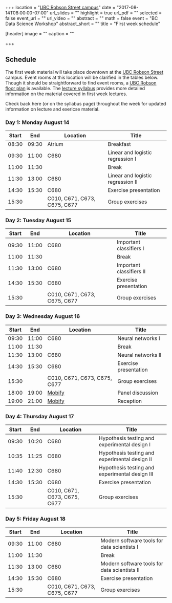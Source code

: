 +++
location = "[UBC Robson Street campus](https://goo.gl/maps/bfi4kpC4ubM2)"
date = "2017-08-14T08:00:00-07:00"
url_slides = ""
highlight = true
url_pdf = ""
selected = false
event_url = ""
url_video = ""
abstract = ""
math = false
event = "BC Data Science Workshop"
abstract_short = ""
title = "First week schedule"

[header]
  image = ""
  caption = ""

+++

## Schedule

The first week material will take place downtown at the [UBC Robson Street](https://goo.gl/maps/bfi4kpC4ubM2) campus. Event rooms at this location will be clarified in the tables below. Though it should be straightforward to find event rooms, a [UBC Robson floor plan](http://robsonsquare2.sites.olt.ubc.ca/files/2010/08/UBC-Robson-Square-Floor-Plan.png) is available. The [lecture syllabus](../../post/first-week-lectures) provides more detailed information on the material covered in first week lectures.

Check back here (or on the syllabus page) throughout the week for updated information on lecture and exericse material.

### Day 1: Monday August 14

| Start |  End  | Location | Title |
| ----- | ----- | -------- | ----- |
| 08:30 | 09:30 |  Atrium  | Breakfast |
| 09:30 | 11:00 |  C680    | Linear and logistic regression I |
| 11:00 | 11:30 |          | Break |
| 11:30 | 13:00 | C680 | Linear and logistic regression II |
| 14:30 | 15:30 | C680 | Exercise presentation |
| 15:30 |       | C010, C671, C673, C675, C677 | Group exercises |



### Day 2: Tuesday August 15

| Start |  End  | Location | Title |
| ----- | ----- | -------- | ----- |
| 09:30 | 11:00 | C680 | Important classifiers I |
| 11:00 | 11:30 |      | Break |
| 11:30 | 13:00 | C680 | Important classifiers II | 
| 14:30 | 15:30 | C680 | Exercise presentation | 
| 15:30 |       | C010, C671, C673, C675, C677 | Group exercises |


### Day 3: Wednesday August 16

| Start |  End  | Location | Title |
| ----- | ----- | -------- | ----- |
| 09:30 | 11:00 | C680 | Neural networks I |
| 11:00 | 11:30 |      | Break |
| 11:30 | 13:00 | C680 | Neural networks II | 
| 14:30 | 15:30 | C680 | Exercise presentation | 
| 15:30 |       | C010, C671, C673, C675, C677 | Group exercises |
| 18:00 | 19:00 | [Mobify](https://goo.gl/maps/7isTY9CU5232) | Panel discussion |
| 19:00 | 21:00 | [Mobify](https://goo.gl/maps/7isTY9CU5232) | Reception |

### Day 4: Thursday August 17

| Start |  End  | Location | Title |
| ----- | ----- | -------- | ----- |
| 09:30 | 10:20 | C680 | Hypothesis testing and experimental design I |
| 10:35 | 11:25 | C680 | Hypothesis testing and experimental design II |
| 11:40 | 12:30 | C680 | Hypothesis testing and experimental design III |
| 14:30 | 15:30 | C680 | Exercise presentation | 
| 15:30 |       | C010, C671, C673, C675, C677 | Group exercises |


### Day 5: Friday August 18

| Start |  End  | Location | Title |
| ----- | ----- | -------- | ----- |
| 09:30 | 11:00 | C680 | Modern software tools for data scientists I |
| 11:00 | 11:30 |      | Break |
| 11:30 | 13:00 | C680 | Modern software tools for data scientists II |
| 14:30 | 15:30 | C680 | Exercise presentation | 
| 15:30 |       | C010, C671, C673, C675, C677 | Group exercises |
